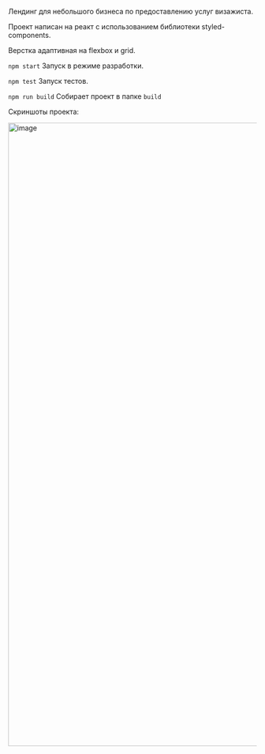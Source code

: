 Лендинг для небольшого бизнеса по предоставлению услуг визажиста.

Проект написан на реакт с использованием библиотеки styled-components.

Верстка адаптивная на flexbox и grid.

`npm start`
Запуск в режиме разработки.

`npm test`
Запуск тестов.

`npm run build`
Собирает проект в папке `build`

Скриншоты проекта:

<img width="1262" alt="image" src="https://user-images.githubusercontent.com/64363675/111262853-fbc03b00-8635-11eb-966b-143828535050.png">
